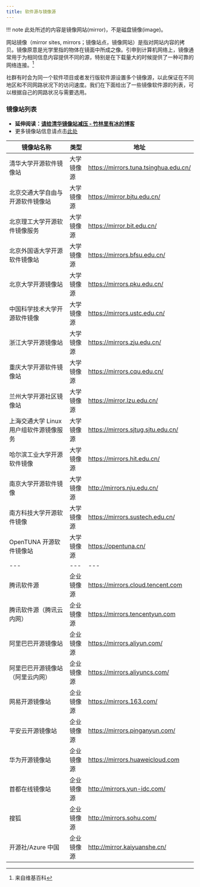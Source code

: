 ```yaml
---
title: 软件源与镜像源
---
```


!!! note
    此处所述的内容是镜像网站(mirror)，不是磁盘镜像(image)。

网站镜像（mirror sites, mirrors；镜像站点，镜像网站）是指对网站内容的拷贝。镜像原意是光学里指的物体在镜面中所成之像。引申到计算机网络上，镜像通常用于为相同信息内容提供不同的源，特别是在下载量大的时候提供了一种可靠的网络连接。[^wikipedia-mirror]

社群有时会为同一个软件项目或者发行版软件源设置多个镜像源，以此保证在不同地区和不同网路状况下的访问速度。我们在下面给出了一些镜像软件源的列表，可以根据自己的网路状况与需要选用。

### 镜像站列表

- **延伸阅读：[请给清华镜像站减压 - 竹林里有冰的博客](https://blog.zhullyb.top/2021/05/27/relieve-the-pressure-of-tuna-mirror-site-please/)**
- 更多镜像站信息请点击[此处](https://gitee.com/gsls200808/chinese-opensource-mirror-site)

|镜像站名称|类型|地址|
|---|---|---|
|清华大学开源软件镜像站|大学镜像源|https://mirrors.tuna.tsinghua.edu.cn/|
|北京交通大学自由与开源软件镜像站|大学镜像源|https://mirror.bjtu.edu.cn/|
|北京理工大学开源软件镜像服务|大学镜像源|https://mirror.bit.edu.cn/|
|北京外国语大学开源软件镜像站|大学镜像源|https://mirrors.bfsu.edu.cn/|
|北京大学开源镜像站|大学镜像源|https://mirrors.pku.edu.cn/|
|中国科学技术大学开源软件镜像|大学镜像源|https://mirrors.ustc.edu.cn/|
|浙江大学开源镜像站|大学镜像源|https://mirrors.zju.edu.cn/|
|重庆大学开源软件镜像站|大学镜像源|https://mirrors.cqu.edu.cn/|
|兰州大学开源社区镜像站|大学镜像源|https://mirror.lzu.edu.cn/|
|上海交通大学 Linux 用户组软件源镜像服务|大学镜像源|https://mirrors.sjtug.sjtu.edu.cn/|
|哈尔滨工业大学开源软件镜像|大学镜像源|https://mirrors.hit.edu.cn/|
|南京大学开源软件镜像|大学镜像源|http://mirrors.nju.edu.cn/|
|南方科技大学开源软件镜像|大学镜像源|https://mirrors.sustech.edu.cn/|
|OpenTUNA 开源软件镜像站|大学镜像源|https://opentuna.cn/|
|---|---|---|
|腾讯软件源|企业镜像源|https://mirrors.cloud.tencent.com|
|腾讯软件源（腾讯云内网）|企业镜像源|https://mirrors.tencentyun.com|
|阿里巴巴开源镜像站|企业镜像源|https://mirrors.aliyun.com/|
|阿里巴巴开源镜像站（阿里云内网）|企业镜像源|https://mirrors.aliyuncs.com/|
|网易开源镜像站|企业镜像源|https://mirrors.163.com/|
|平安云开源镜像站|企业镜像源|https://mirrors.pinganyun.com/|
|华为开源镜像站|企业镜像源|https://mirrors.huaweicloud.com|
|首都在线镜像站|企业镜像源|http://mirrors.yun-idc.com/|
|搜狐|企业镜像源|http://mirrors.sohu.com/|
|开源社/Azure 中国|企业镜像源|http://mirror.kaiyuanshe.cn/|


[^wikipedia-mirror]: 来自维基百科